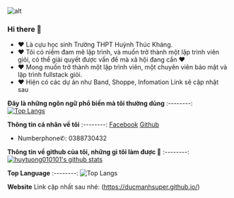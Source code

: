![alt](https://cdn.pixabay.com/animation/2022/11/24/10/18/10-18-16-852_512.gif)

### Hi there 👋
 + ❤️ Là cựu học sinh Trường THPT Huỳnh Thúc Kháng. 
 + ❤️ Tôi có niềm đam mê lập trình, và muốn trở thành một lập trình viên giỏi, có thể giải quyết được vấn đề mà xã hội đang cần ❤️
 + ❤️ Mong muốn trở thành một lập trình viên, một chuyên viên bảo mật và lập trình fullstack giỏi.
 + ❤️ Hiện có các dự án như Band, Shoppe, Infomation Link sẽ cập nhật sau  

 
**Đây là những ngôn ngữ phổ biến mà tôi thường dùng** 
 :--------:
[![Top Langs](https://github-readme-stats.vercel.app/api/top-langs/?username=Ducmanhsuper&layout=pie)](https://github.com/Ducmanhsuper/github-readme-stats)


**Thông tin cá nhân về tôi**
 :--------:
[Facebook](https://www.facebook.com/ducmanh0206/?locale=vi_VN)
[Github](https://github.com/Ducmanhsuper)
+ Numberphone✆: 0388730432

**Thông tin về github của tôi, những gì tôi làm được 🤤**
 :--------:
[![huytuong010101's github stats](https://github-readme-stats.vercel.app/api?username=ducmanhsuper&show_icons=true&theme=default)](https://github.com/ducmanhsuper/)


**Top Language**
 :--------:
![Top Langs](https://github-readme-stats.vercel.app/api/top-langs/?username=ducmanhsuper&langs_count=4)


**Website**
Link cập nhất sau nhé: (https://ducmanhsuper.github.io/)





